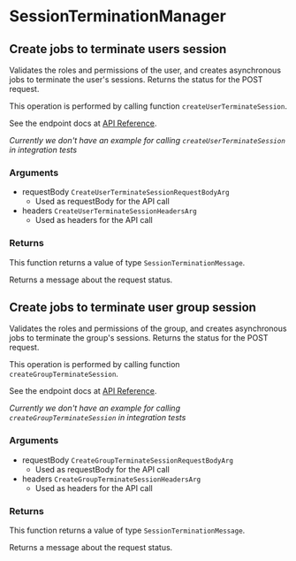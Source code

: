 # SessionTerminationManager

## Create jobs to terminate users session

Validates the roles and permissions of the user,
and creates asynchronous jobs
to terminate the user&#x27;s sessions.
Returns the status for the POST request.

This operation is performed by calling function `createUserTerminateSession`.

See the endpoint docs at
[API Reference](https://developer.box.com/reference/post-users-terminate-sessions/).

*Currently we don't have an example for calling `createUserTerminateSession` in integration tests*

### Arguments

- requestBody `CreateUserTerminateSessionRequestBodyArg`
  - Used as requestBody for the API call
- headers `CreateUserTerminateSessionHeadersArg`
  - Used as headers for the API call


### Returns

This function returns a value of type `SessionTerminationMessage`.

Returns a message about the request status.


## Create jobs to terminate user group session

Validates the roles and permissions of the group,
and creates asynchronous jobs
to terminate the group&#x27;s sessions.
Returns the status for the POST request.

This operation is performed by calling function `createGroupTerminateSession`.

See the endpoint docs at
[API Reference](https://developer.box.com/reference/post-groups-terminate-sessions/).

*Currently we don't have an example for calling `createGroupTerminateSession` in integration tests*

### Arguments

- requestBody `CreateGroupTerminateSessionRequestBodyArg`
  - Used as requestBody for the API call
- headers `CreateGroupTerminateSessionHeadersArg`
  - Used as headers for the API call


### Returns

This function returns a value of type `SessionTerminationMessage`.

Returns a message about the request status.


